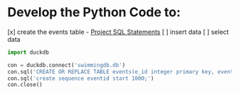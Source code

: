 # Develop the Python Code to:
[x] create the events table - [Project SQL Statements](https://github.com/jctmcclain/Python-Intro/blob/main/swimmingapp/database-notes.md)
[ ] insert data
[ ] select data

```python
import duckdb

con = duckdb.connect('swimmingdb.db')
con.sql('CREATE OR REPLACE TABLE events(e_id integer primary key, event_name varchar(200), event_type varchar(40), event_order integer)')
con.sql('create sequence eventid start 1000;')
con.close()
```
